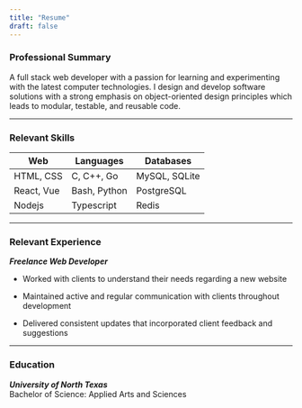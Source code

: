 ```yaml
---
title: "Resume"
draft: false
---
```


### Professional Summary

A full stack web developer with a passion for learning and experimenting
with the latest computer technologies. I design and develop software solutions
with a strong emphasis on object-oriented design principles which leads to
modular, testable, and reusable code.
___

### Relevant Skills

| Web        | Languages     | Databases     |
| ---------  | ------------- | ------------- |
| HTML, CSS  | C, C++, Go    | MySQL, SQLite |
| React, Vue | Bash, Python  | PostgreSQL    |
| Nodejs     | Typescript    | Redis         |

___

### Relevant Experience

_**Freelance Web Developer**_

- Worked with clients to understand their needs regarding a new website

- Maintained active and regular communication with clients throughout development

- Delivered consistent updates that incorporated client feedback and suggestions

___

### Education

_**University of North Texas**_  
Bachelor of Science: Applied Arts and Sciences

